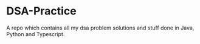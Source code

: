 # DSA-Practice
A repo which contains all my dsa problem solutions and stuff done in Java, Python and Typescript.
